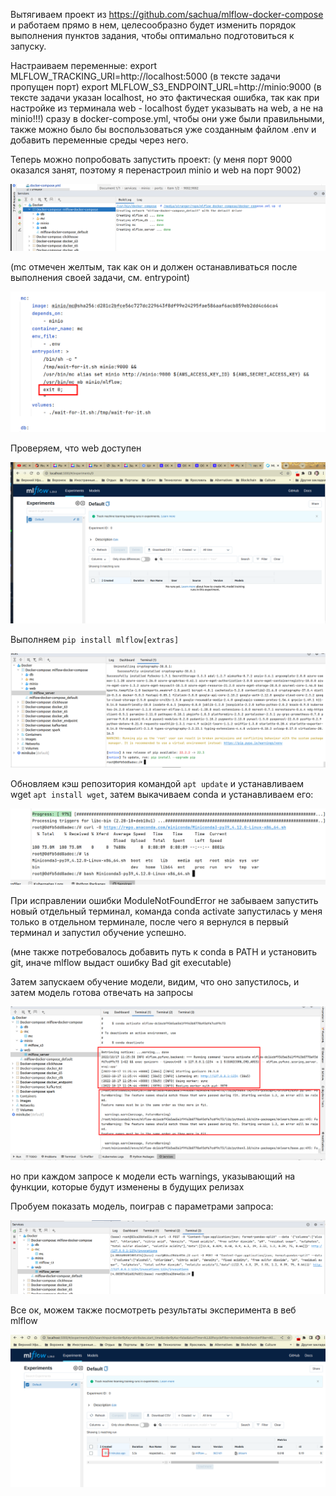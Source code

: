 Вытягиваем проект из https://github.com/sachua/mlflow-docker-compose и работаем прямо в нем, целесообразно будет изменить порядок выполнения пунктов задания, чтобы оптимально подготовиться к запуску.

Настраиваем переменные:
export MLFLOW_TRACKING_URI=http://localhost:5000 (в тексте задачи пропущен порт)
export MLFLOW_S3_ENDPOINT_URL=http://minio:9000 (в тексте задачи указан localhost, но это фактическая ошибка, так как при настройке из терминала web - localhost будет указывать на web, а не на minio!!!)
сразу в docker-compose.yml, чтобы они уже были правильными, также можно было бы воспользоваться уже созданным файлом .env и добавить переменные среды через него.


Теперь можно попробовать запустить проект:
(у меня порт 9000 оказался занят, поэтому я перенастроил minio и web на порт 9002)

![img_1.png](img_1.png)

(mc отмечен желтым, так как он и должен останавливаться после выполнения своей задачи, см. entrypoint)

![img_2.png](img_2.png)

Проверяем, что web доступен

![img_3.png](img_3.png)

Выполняем `pip install mlflow[extras]`

![img_4.png](img_4.png)

Обновляем кэш репозитория командой `apt update` и устанавливаем wget `apt install wget`, затем выкачиваем conda и устанавливаем его:

![img_5.png](img_5.png)

При исправлении ошибки ModuleNotFoundError не забываем запустить новый отдельный терминал, команда conda activate запустилась у меня только в отдельном терминале, после чего я вернулся в первый терминал и запустил обучение успешно.

(мне также потребовалось добавить путь к conda в PATH и установить git, иначе mlflow выдаст ошибку Bad git executable)

Затем запускаем обучение модели, видим, что оно запустилось, и затем модель готова отвечать на запросы

![img.png](img.png)

но при каждом запросе к модели есть warnings, указывающий на функции, которые будут изменены в будущих релизах

Пробуем показать модель, поиграв с параметрами запроса:

![img_6.png](img_6.png)

Все ок, можем также посмотреть результаты эксперимента в веб mlflow

![img_7.png](img_7.png)






